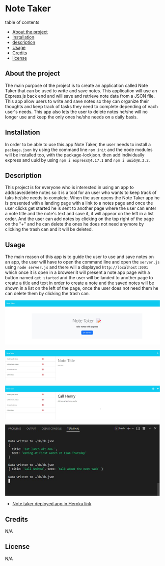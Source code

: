 # Note Taker  #

table of contents
  - [About the project](#abouttheproject)
  - [Installation](#installation)
  - [description](#description)
  - [Usage](#usage)
  - [Credits](#credits)
  - [license](#license)

## About the project ##

The main purpose of the project is to create an application called Note Taker that can be used to write and save notes. This application will use an Express.js back end and will save and retrieve note data from a JSON file. This app allow users to write and save notes so they can organize their thoughts and keep track of tasks they need to complete depending of each user's needs. This app also lets the user to delete notes he/she will no longer use and keep  the only ones he/she needs on a daily basis.


## Installation ##
In order to be able to use this app Note Taker, the user needs to install a `package.json` by using the command line `npm init` and the node modules will be installed too, with the package-lockjson. then add individually express and uuid by using `npm i express@4.17.1` and `npm i uuid@8.3.2`.

## Description

This project is for everyone who is interested in using an app to add/save/delete notes so it is a tool for an user who wants to keep track of taks he/she needs to complete. When the user opens the Note Taker app he is presented with a landing page with a link to a notes page and once the user clicks get started he is sent to another page where the user can enter a note title and the note's text and save it, it will appear on the left in a list order. And the user can add notes by clicking on the top right of the page on the  "+" and he can delete the ones he does not need anymore by clicking the trash can and it will be deleted.

## Usage ##

The main reason of this app is to guide the user to use and save notes on an app, the user will have to open the command line and open the `server.js` using `node server.js` and there will a displayed `http://localhost:3001` which once it is open in a browser it will present a note app page with a button named `get started` and the user will be landed to another page to create a title  and text  in order to create a note and the saved notes will be shown in a list on the left of the page, once the user does not need them he can delete them by clicking the trash can.

![Sample of the title and text input ](./images%20for%20readme%20file/Screenshot-3.jpg)

![screenshot of the app](./images%20for%20readme%20file/Screenshot.jpg)

![Sample of the title and text input ](./images%20for%20readme%20file/Screenshot-2.jpg)


![Sample of the command line ](./images%20for%20readme%20file/command-line.jpg)


- [Note taker deployed app in Heroku link](https://note-taker-app-iridian.herokuapp.com/)

## Credits 

N/A

## License 
N/A